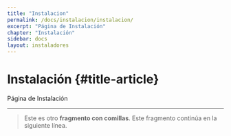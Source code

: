 ```yaml
---
title: "Instalacion"
permalink: /docs/instalacion/instalacion/
excerpt: "Página de Instalación"
chapter: "Instalación" 
sidebar: docs
layout: instaladores
---
```


# Instalación {#title-article}

Página de Instalación




---

>Este es otro **fragmento con comillas**.
Este fragmento continúa en la siguiente línea.
